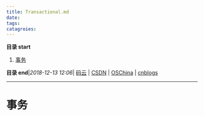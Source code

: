 ```yaml
---
title: Transactional.md
date: 
tags: 
catagroies: 
---
```


**目录 start**
 
1. [事务](#事务)

**目录 end**|_2018-12-13 12:06_| [码云](https://gitee.com/gin9) | [CSDN](http://blog.csdn.net/kcp606) | [OSChina](https://my.oschina.net/kcp1104) | [cnblogs](http://www.cnblogs.com/kuangcp)
****************************************
# 事务
